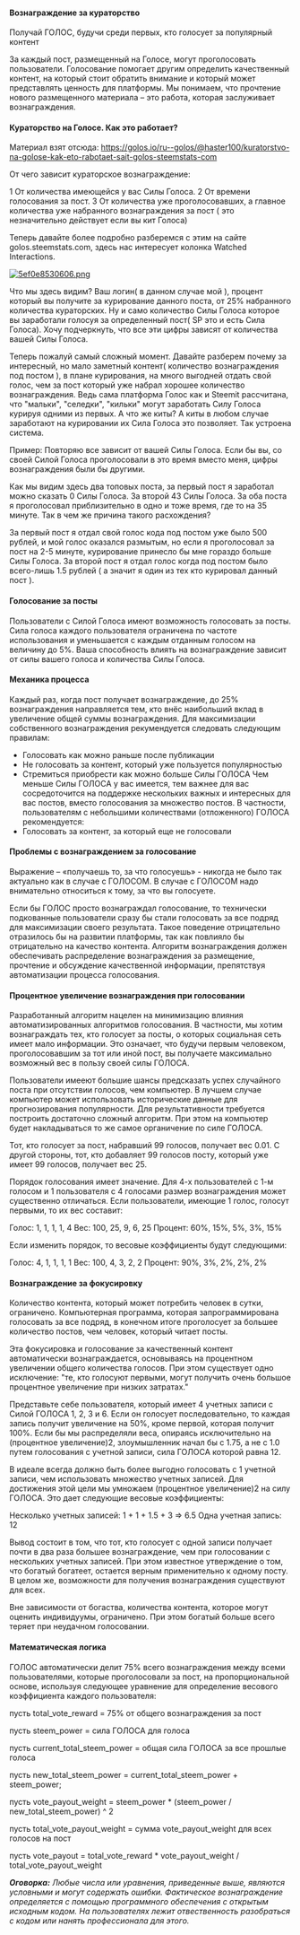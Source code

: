 #### Вознаграждение за кураторство
Получай ГОЛОС, будучи среди первых, кто голосует за популярный контент

За каждый пост, размещенный на Голосе, могут проголосовать пользователи. Голосование помогает другим определить качественный контент, на который стоит обратить внимание и который может представлять ценность для платформы. Мы понимаем, что прочтение нового размещенного материала – это работа, которая заслуживает вознаграждения.

#### Кураторство на Голосе. Как это работает?
Материал взят отсюда:
https://golos.io/ru--golos/@haster100/kuratorstvo-na-golose-kak-eto-rabotaet-sait-golos-steemstats-com

От чего зависит кураторское вознаграждение:

1 От количества имеющейся у вас Силы Голоса.
2 От времени голосования за пост.
3 От количества уже проголосовавших, а главное количества уже набранного вознаграждения за пост ( это незначительно действует если вы кит Голоса)

Теперь давайте более подробно разберемся с этим на сайте golos.steemstats.com, здесь нас интересует колонка Watched Interactions.

[![5ef0e8530606.png](https://s14.postimg.org/mzotog08h/5ef0e8530606.png)](https://postimg.org/image/rlkxwslrh/)

Что мы здесь видим? Ваш логин( в данном случае мой ), процент который вы получите за курирование данного поста, от 25% набранного количества кураторских. Ну и само количество Силы Голоса которое вы заработали голосуя за определенный пост( SP это и есть Сила Голоса). Хочу подчеркнуть, что все эти цифры зависят от количества вашей Силы Голоса.

Теперь пожалуй самый сложный момент. Давайте разберем почему за интересный, но мало заметный контент( количество вознаграждения под постом ), в плане курирования, на много выгодней отдать свой голос, чем за пост который уже набрал хорошее количество вознаграждения. Ведь сама платформа Голос как и Steemit рассчитана, что "мальки", "селедки", "кильки" могут заработать Силу Голоса курируя одними из первых. А что же киты? А киты в любом случае заработают на курировании их Сила Голоса это позволяет. Так устроена система.

Пример:
Повторяю все зависит от вашей Силы Голоса. Если бы вы, со своей Силой Голоса проголосовали в это время вместо меня, цифры вознаграждения были бы другими.

Как мы видим здесь два топовых поста, за первый пост я заработал можно сказать 0 Силы Голоса. За второй 43 Силы Голоса. За оба поста я проголосовал приблизительно в одно и тоже время, где то на 35 минуте. Так в чем же причина такого расхождения?

За первый пост я отдал свой голос кода под постом уже было 500 рублей, и мой голос оказался размытым, но если я проголосовал за пост на 2-5 минуте, курирование принесло бы мне гораздо больше Силы Голоса.
За второй пост я отдал голос когда под постом было всего-лишь 1.5 рублей ( а значит я один из тех кто курировал данный пост ).

#### Голосование за посты
Пользователи с Силой Голоса имеют возможность голосовать за посты. Сила голоса каждого пользователя ограничена по частоте использования и уменьшается с каждым отданным голосом на величину до 5%. Ваша способность влиять на вознаграждение зависит от силы вашего голоса и количества Силы Голоса.

#### Механика процесса
Каждый раз, когда пост получает вознаграждение, до 25% вознаграждения направляется тем, кто внёс наибольший вклад в увеличение общей суммы вознаграждения. Для максимизации собственного вознаграждения рекумендуется следовать следующим правилам:

- Голосовать как можно раньше после публикации
- Не голосовать за контент, который уже пользуется популярностью
- Стремиться приобрести как можно больше Силы ГОЛОСА
Чем меньше Силы ГОЛОСА у вас имеется, тем важнее для вас сосредоточится на поддержке нескольких важных и интересных для вас постов, вместо голосования за множество постов. В частности, пользователям с небольшими количествами (отложенного) ГОЛОСА рекомендуется:
- Голосовать за контент, за который еще не голосовали

#### Проблемы с вознаграждением за голосование
Выражение – «получаешь то, за что голосуешь» - никогда не было так актуально как в случае с ГОЛОСОМ. В случае с ГОЛОСОМ надо внимательно относиться к тому, за что вы голосуете. 

Если бы ГОЛОС просто вознаграждал голосование, то технически подкованные пользователи сразу бы стали голосовать за все подряд для максимизации своего результата. Такое поведение отрицательно отразилось бы на развитии платформы, так как повлияло бы отрицательно на качество контента. Алгоритм вознаграждения должен обеспечивать распределение вознаграждения за размещение, прочтение и обсуждение качественной информации, препятствуя автоматизации процесса голосования.

#### Процентное увеличение вознаграждения при голосовании
Разработанный алгоритм нацелен на минимизацию влияния автоматизированных алгоритмов голосования. В частности, мы хотим вознаграждать тех, кто голосует за посты, о которых социальная сеть имеет мало информации. Это означает, что будучи первым человеком, проголосовавшим за тот или иной пост, вы получаете максимально возможный вес в пользу своей силы ГОЛОСА.

Пользователи имееют большие шансы предсказать успех случайного поста при отсутствии голосов, чем компьютер. В лучшем случае компьютер может использовать исторические данные для прогнозирования популярности. Для результативности требуется построить достаточно сложный алгоритм. При этом на компьютер будет накладываться то же самое органичение по силе ГОЛОСА.

Тот, кто голосует за пост, набравший 99 голосов, получает вес 0.01. С другой стороны, тот, кто добавляет 99 голосов посту, который уже имеет 99 голосов, получает вес 25.

Порядок голосования имеет значение. Для 4-х пользователей с 1-м голосом и 1 пользователя с 4 голосами размер вознаграждения может существенно отличаться. Если пользователи, имеющие 1 голос, голосут первыми, то их вес составит:

Голос: 1, 1, 1, 1, 4
Вес: 100, 25, 9, 6, 25
Процент: 60%, 15%, 5%, 3%, 15%

Если изменить порядок, то весовые коэффициенты будут следующими:

Голос: 4, 1, 1, 1, 1
Вес: 100, 4, 3, 2, 2
Процент: 90%, 3%, 2%, 2%, 2%

#### Вознаграждение за фокусировку
Количество контента, который может потребить человек в сутки, ограничено. Компьютерная программа, которая запрограммирована голосовать за все подряд, в конечном итоге проголосует за большее количество постов, чем человек, который читает посты. 

Эта фокусировка и голосование за качественный контент автоматически вознаграждается, основываясь на процентном увеличении общего количества голосов. При этом существует одно исключение: 
"те, кто голосуют первыми, могут получить очень большое процентное увеличение при низких затратах."

Представьте себе пользователя, который имеет 4 учетных записи с Силой ГОЛОСА 1, 2, 3 и 6. Если он голосует последовательно, то каждая запись получит увеличение на 50%, кроме первой, которая получит 100%. Если бы мы распределяли веса, опираясь исключительно на (процентное увеличение)2, злоумышленник начал бы с 1.75, а не с 1.0 путем голосования с учетной записи, сила ГОЛОСА которой равна 12.

В идеале всегда должно быть более выгодно голосовать с 1 учетной записи, чем использовать множество учетных записей. Для достижения этой цели мы умножаем (процентное увеличение)2 на силу ГОЛОСА. Это дает следующие весовые коэффициенты:

Несколько учетных записей: 1 + 1 + 1.5 + 3 => 6.5
Одна учетная запись: 12

Вывод состоит в том, что тот, кто голосует с одной записи получает почти в два раза большее вознаграждение, чем при голосовании с нескольких учетных записей. При этом известное утверждение о том, что богатый богатеет, остается верным применительно к одному посту. В целом же, возможности для получения вознаграждения существуют для всех. 

Вне зависимости от богаства, количества контента, которое могут оценить индивидуумы, ограничено. При этом богатый больше всего теряет при неудачном голосовании.

#### Математическая логика
ГОЛОС автоматически делит 75% всего вознаграждения между всеми пользователями, которые проголосовали за пост, на пропорциональной основе, используя следующее уравнение для определение весового коэффициента каждого пользователя:

пусть total_vote_reward = 75% от общего вознаграждения за пост

пусть steem_power = сила ГОЛОСА для голоса

пусть current_total_steem_power = общая сила ГОЛОСА за все прошлые голоса

пусть new_total_steem_power = current_total_steem_power + steem_power;

пусть vote_payout_weight = steem_power * (steem_power / new_total_steem_power) ^ 2

пусть total_vote_payout_weight = сумма vote_payout_weight для всех голосов на пост

пусть vote_payout = total_vote_reward * vote_payout_weight / total_vote_payout_weight

_**Оговорка:**_
_Любые числа или уравнения, приведенные выше, являются условными и могут содержать ошибки. Фактическое вознаграждение определяется с помощью программного обеспечения с открытым исходным кодом. На пользователях лежит отвественность разобраться с кодом или нанять профессионала для этого._
